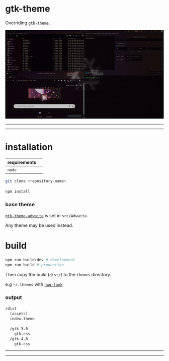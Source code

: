 # gtk-theme

Overriding [`gtk-theme`](https://gitlab.gnome.org/GNOME/gtk/-/tree/gtk-4.0/gtk/theme/Adwaita).

![screenshot](./screenshot.png)

---

---

# installation

| requirements |     |
| ------------ | --- |
| `node`       |     |

```sh
git clone <repository-name>

npm install
```

### base theme

[`gtk-theme-adwaita`](https://gitlab.gnome.org/GNOME/gtk/-/tree/gtk-4.0/gtk/theme/Adwaita) is set in `src/Adwaita`.

Any theme may be used instead.

# build

```sh
npm run build:dev # development
npm run build # production
```

Then copy the build (`dist/`) to the `themes` directory.

e.g `~/.themes` with [`nwg-look`](https://github.com/nwg-piotr/nwg-look)

### output

```
/dist
  (assets)
  index.theme

  /gtk-3.0
    gtk.css
  /gtk-4.0
    gtk.css
```

---

---

#
